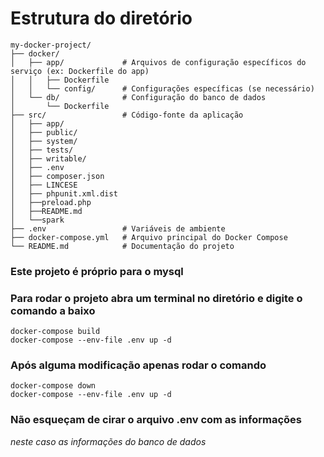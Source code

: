 # Estrutura do diretório
```
my-docker-project/
├── docker/
│   ├── app/             # Arquivos de configuração específicos do serviço (ex: Dockerfile do app)
│   │   ├── Dockerfile
│   │   └── config/      # Configurações específicas (se necessário)
│   └── db/              # Configuração do banco de dados
│       └── Dockerfile
├── src/                 # Código-fonte da aplicação
│   ├── app/
│   ├── public/
│   ├── system/
│   ├── tests/
│   ├── writable/
│   ├── .env
│   ├── composer.json
│   ├── LINCESE
│   ├── phpunit.xml.dist
│   ├──preload.php
│   ├──README.md
│   └──spark
├── .env                 # Variáveis de ambiente
├── docker-compose.yml   # Arquivo principal do Docker Compose
└── README.md            # Documentação do projeto

```

### Este projeto é próprio para o mysql


<!-- # *não há o que fazer não esqueça de rodar na linha de comando*
```
    docker exec -it app_container bash
```

## assim que abrir o bash insira o comando a baixo
```
cd /var/www/html/codeigniter

# Alterar as permissões para permitir leitura e escrita na pasta 'writable'
chown -R www-data:www-data writable
chmod -R 775 writable

```
-->

### Para rodar o projeto abra um terminal no diretório e digite o comando a baixo 
```
docker-compose build
docker-compose --env-file .env up -d
```

### Após alguma modificação apenas rodar o comando
```
docker-compose down 
docker-compose --env-file .env up -d
```

### Não esqueçam de cirar o arquivo .env com as informações 
*neste caso as informações do banco de dados*

